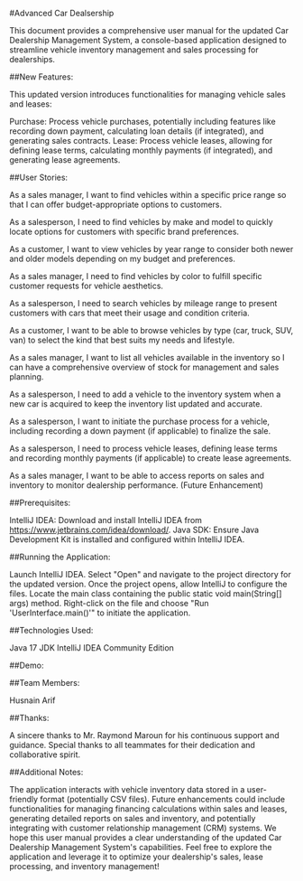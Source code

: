 #Advanced Car Dealsership

This document provides a comprehensive user manual for the updated Car Dealership Management System, a console-based application designed to streamline vehicle inventory management and sales processing for dealerships.

##New Features:

This updated version introduces functionalities for managing vehicle sales and leases:

Purchase: Process vehicle purchases, potentially including features like recording down payment, calculating loan details (if integrated), and generating sales contracts.
Lease: Process vehicle leases, allowing for defining lease terms, calculating monthly payments (if integrated), and generating lease agreements.

##User Stories:

As a sales manager, I want to find vehicles within a specific price range so that I can offer budget-appropriate options to customers.

As a salesperson, I need to find vehicles by make and model to quickly locate options for customers with specific brand preferences.

As a customer, I want to view vehicles by year range to consider both newer and older models depending on my budget and preferences.

As a sales manager, I need to find vehicles by color to fulfill specific customer requests for vehicle aesthetics.

As a salesperson, I need to search vehicles by mileage range to present customers with cars that meet their usage and condition criteria.

As a customer, I want to be able to browse vehicles by type (car, truck, SUV, van) to select the kind that best suits my needs and lifestyle.

As a sales manager, I want to list all vehicles available in the inventory so I can have a comprehensive overview of stock for management and sales planning.

As a salesperson, I need to add a vehicle to the inventory system when a new car is acquired to keep the inventory list updated and accurate.

As a salesperson, I want to initiate the purchase process for a vehicle, including recording a down payment (if applicable) to finalize the sale.

As a salesperson, I need to process vehicle leases, defining lease terms and recording monthly payments (if applicable) to create lease agreements.

As a sales manager, I want to be able to access reports on sales and inventory to monitor dealership performance. (Future Enhancement)


##Prerequisites:

IntelliJ IDEA: Download and install IntelliJ IDEA from https://www.jetbrains.com/idea/download/.
Java SDK: Ensure Java Development Kit is installed and configured within IntelliJ IDEA.


##Running the Application:

Launch IntelliJ IDEA.
Select "Open" and navigate to the project directory for the updated version.
Once the project opens, allow IntelliJ to configure the files.
Locate the main class containing the public static void main(String[] args) method.
Right-click on the file and choose "Run 'UserInterface.main()'" to initiate the application.


##Technologies Used:

Java 17 JDK
IntelliJ IDEA Community Edition

##Demo:





##Team Members:

Husnain Arif

##Thanks:

A sincere thanks to Mr. Raymond Maroun for his continuous support and guidance.
Special thanks to all teammates for their dedication and collaborative spirit.

##Additional Notes:

The application interacts with vehicle inventory data stored in a user-friendly format (potentially CSV files).
Future enhancements could include functionalities for managing financing calculations within sales and leases, generating detailed reports on sales and inventory, and potentially integrating with customer relationship management (CRM) systems.
We hope this user manual provides a clear understanding of the updated Car Dealership Management System's capabilities. Feel free to explore the application and leverage it to optimize your dealership's sales, lease processing, and inventory management!

